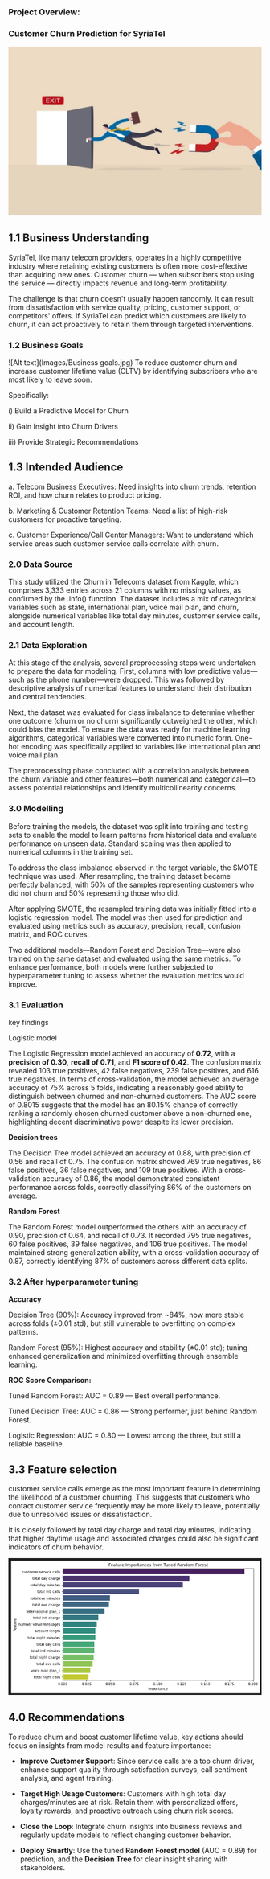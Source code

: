 ### Project Overview:
###  Customer Churn Prediction for SyriaTel
![Alt text](Images/churn_photo.jpg)

## 1.1 Business Understanding

SyriaTel, like many telecom providers, operates in a highly competitive industry where retaining existing customers is often more cost-effective than acquiring new ones. Customer churn — when subscribers stop using the service — directly impacts revenue and long-term profitability.

The challenge is that churn doesn't usually happen randomly. It can result from dissatisfaction with service quality, pricing, customer support, or competitors' offers. If SyriaTel can predict which customers are likely to churn, it can act proactively to retain them through targeted interventions.

### 1.2 Business Goals
![Alt text](Images/Business goals.jpg)
To reduce customer churn and increase customer lifetime value (CLTV) by identifying subscribers who are most likely to leave soon.

Specifically:

i)  Build a Predictive Model for Churn

ii) Gain Insight into Churn Drivers

iii) Provide Strategic Recommendations

## 1.3 Intended Audience

a. Telecom Business Executives: Need insights into churn trends, retention ROI, and how churn relates to product pricing.

b. Marketing & Customer Retention Teams: Need a list of high-risk customers for proactive targeting.

c. Customer Experience/Call Center Managers: Want to understand which service areas such customer service calls correlate with churn.

### 2.0 Data Source
This study utilized the Churn in Telecoms dataset from Kaggle, which comprises 3,333 entries across 21 columns with no missing values, as confirmed by the .info() function. The dataset includes a mix of categorical variables such as state, international plan, voice mail plan, and churn, alongside numerical variables like total day minutes, customer service calls, and account length.

### 2.1 Data Exploration

At this stage of the analysis, several preprocessing steps were undertaken to prepare the data for modeling. First, columns with low predictive value—such as the phone number—were dropped. This was followed by descriptive analysis of numerical features to understand their distribution and central tendencies.

Next, the dataset was evaluated for class imbalance to determine whether one outcome (churn or no churn) significantly outweighed the other, which could bias the model. To ensure the data was ready for machine learning algorithms, categorical variables were converted into numeric form. One-hot encoding was specifically applied to variables like international plan and voice mail plan.

The preprocessing phase concluded with a correlation analysis between the churn variable and other features—both numerical and categorical—to assess potential relationships and identify multicollinearity concerns.

### 3.0 Modelling

Before training the models, the dataset was split into training and testing sets to enable the model to learn patterns from historical data and evaluate performance on unseen data. Standard scaling was then applied to numerical columns in the training set. 

To address the class imbalance observed in the target variable, the SMOTE technique was used. After resampling, the training dataset became perfectly balanced, with 50% of the samples representing customers who did not churn and 50% representing those who did.

After applying SMOTE, the resampled training data was initially fitted into a logistic regression model. The model was then used for prediction and evaluated using metrics such as accuracy, precision, recall, confusion matrix, and ROC curves. 

Two additional models—Random Forest and Decision Tree—were also trained on the same dataset and evaluated using the same metrics. To enhance performance, both models were further subjected to hyperparameter tuning to assess whether the evaluation metrics would improve.

### 3.1 Evaluation

key findings 

Logistic model

The Logistic Regression model achieved an accuracy of **0.72**, with a **precision of 0.30**, **recall of 0.71**, and **F1 score of 0.42**. The confusion matrix revealed 103 true positives, 42 false negatives, 239 false positives, and 616 true negatives. In terms of cross-validation, the model achieved an average accuracy of 75% across 5 folds, indicating a reasonably good ability to distinguish between churned and non-churned customers. The AUC score of 0.8015 suggests that the model has an 80.15% chance of correctly ranking a randomly chosen churned customer above a non-churned one, highlighting decent discriminative power despite its lower precision.

**Decision trees**

The Decision Tree model achieved an accuracy of 0.88, with precision of 0.56 and recall of 0.75. The confusion matrix showed 769 true negatives, 86 false positives, 36 false negatives, and 109 true positives. With a cross-validation accuracy of 0.86, the model demonstrated consistent performance across folds, correctly classifying 86% of the customers on average.

**Random Forest**

The Random Forest model outperformed the others with an accuracy of 0.90, precision of 0.64, and recall of 0.73. It recorded 795 true negatives, 60 false positives, 39 false negatives, and 106 true positives. The model maintained strong generalization ability, with a cross-validation accuracy of 0.87, correctly identifying 87% of customers across different data splits.

 ### 3.2 After hyperparameter tuning

**Accuracy**

Decision Tree (90%): Accuracy improved from ~84%, now more stable across folds (±0.01 std), but still vulnerable to overfitting on complex patterns.

Random Forest (95%): Highest accuracy and stability (±0.01 std); tuning enhanced generalization and minimized overfitting through ensemble learning.

**ROC Score Comparison:**

Tuned Random Forest: AUC = 0.89 — Best overall performance.

Tuned Decision Tree: AUC = 0.86 — Strong performer, just behind Random Forest.

Logistic Regression: AUC = 0.80 — Lowest among the three, but still a reliable baseline.

## 3.3 Feature selection

customer service calls emerge as the most important feature in determining the likelihood of a customer churning. This suggests that customers who contact customer service frequently may be more likely to leave, potentially due to unresolved issues or dissatisfaction. 

It is closely followed by total day charge and total day minutes, indicating that higher daytime usage and associated charges could also be significant indicators of churn behavior.

![Alt text](Images/features.png)

## 4.0 Recommendations

To reduce churn and boost customer lifetime value, key actions should focus on insights from model results and feature importance:

* **Improve Customer Support**: Since service calls are a top churn driver, enhance support quality through satisfaction surveys, call sentiment analysis, and agent training.

* **Target High Usage Customers**: Customers with high total day charges/minutes are at risk. Retain them with personalized offers, loyalty rewards, and proactive outreach using churn risk scores.

* **Close the Loop**: Integrate churn insights into business reviews and regularly update models to reflect changing customer behavior.

* **Deploy Smartly**: Use the tuned **Random Forest model** (AUC = 0.89) for prediction, and the **Decision Tree** for clear insight sharing with stakeholders.
